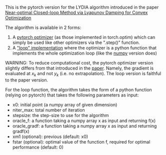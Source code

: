 This is the pytorch version for the LYDIA algorithm introduced in the paper [Near-optimal Closed-loop Method via Lyapunov Damping for Convex Optimization](https://arxiv.org/abs/2311.10053)

The algorithm is available in 2 forms:

1. A [pytorch optimizer](https://github.com/camcastera/lydia/tree/master/LYDIA_optim) (as those implemented in torch.optim) which can simply be used like other optimizers via the ".step()" function.
2. A ["loop" implementation](https://github.com/camcastera/lydia/tree/master/LYDIA_loop) where the optimizer is a python function that implements the whole optimization loop (like the [numpy](https://github.com/camcastera/lydia/tree/master/Numpy) version does) 

WARNING: To reduce computational cost, the pytorch optimizer version slightly differs from that introduced in the [paper](https://arxiv.org/abs/2311.10053). Namely, the gradient is evaluated at $x_k$ and not $y_k$ (i.e. no extrapolation). The loop version is faithful to the paper version.

For the loop function, the algorithm takes the form of a python function (relying on pytorch) that takes the following parameters as input:

* x0: initial point (a numpy array of given dimension)
* niter_max: total number of iteration
* stepsize: the step-size to use for the algorithm
* oracle_f: a function taking a numpy array x as input and returning f(x)
* oracle_gradf: a function taking a numpy array x as input and returning gradf(x)
* xm1 (optional): previous (default: x0)
* fstar (optional): optimal value of the function f, required for optimal performance (default: 0)
